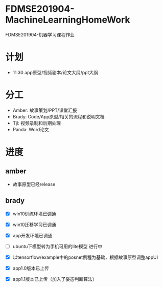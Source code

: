 # FDMSE201904-MachineLearningHomeWork
FDMSE201904-机器学习课程作业

# 计划
- 11.30 app原型/视频剧本/论文大纲/ppt大纲

# 分工
- Amber: 故事策划/PPT/课堂汇报
- Brady: Code/App原型/相关的流程和说明文档
- Tjl:   视频录制和后期处理
- Panda: Word论文

# 进度

## amber
- 故事原型已经release

## brady
- [x] win10训练环境已调通
- [x] win10迁移学习已调通
- [x] app开发环境已调通
- [ ] ubuntu下模型转为手机可用的lite模型 进行中
- [x] 以tensorflow/example中的posnet例程为基础，根据故事原型调整appUI
- [x] app1.0版本已上传
- [x] app1.1版本已上传（加入了姿态判断算法）


